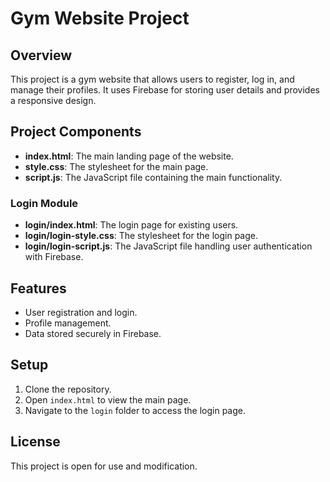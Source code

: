 # Gym Website Project

## Overview
This project is a gym website that allows users to register, log in, and manage their profiles. It uses Firebase for storing user details and provides a responsive design.

## Project Components
- **index.html**: The main landing page of the website.
- **style.css**: The stylesheet for the main page.
- **script.js**: The JavaScript file containing the main functionality.
  
### Login Module
- **login/index.html**: The login page for existing users.
- **login/login-style.css**: The stylesheet for the login page.
- **login/login-script.js**: The JavaScript file handling user authentication with Firebase.

## Features
- User registration and login.
- Profile management.
- Data stored securely in Firebase.

## Setup
1. Clone the repository.
2. Open `index.html` to view the main page.
3. Navigate to the `login` folder to access the login page.

## License
This project is open for use and modification.
